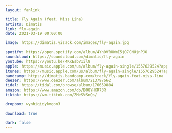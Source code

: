 ```yaml
---
layout: fanlink

title: Fly Again (feat. Miss Lina)
artists: Dimatis
link: fly-again
date: 2021-03-19 00:00:00

image: https://dimatis.yizack.com/images/fly-again.jpg

spotify: https://open.spotify.com/album/4Yh0VRUWmI5jO7CNUjnPJO
soundcloud: https://soundcloud.com/dimatis/fly-again
youtube: https://youtu.be/4KxEsbV1il8
apple: https://music.apple.com/us/album/fly-again-single/1557629524?app=music&ls=1
itunes: https://music.apple.com/us/album/fly-again-single/1557629524?app=itunes&ls=1
bandcamp: https://dimatis.bandcamp.com/track/fly-again-feat-miss-lina
deezer: https://www.deezer.com/album/213797662
tidal: https://tidal.com/browse/album/176659884
amazon: https://www.amazon.com/dp/B08YHKR73R
tiktok: https://vm.tiktok.com/ZMeSVSnQs/

dropbox: wynhiqidykmgon3

download: true

dark: false
---
```

